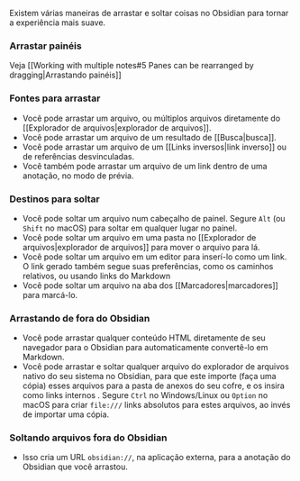 Existem várias maneiras de arrastar e soltar coisas no Obsidian para tornar a experiência mais suave.

### Arrastar painéis

Veja [[Working with multiple notes#5 Panes can be rearranged by dragging|Arrastando painéis]]

### Fontes para arrastar

- Você pode arrastar um arquivo, ou múltiplos arquivos diretamente do [[Explorador de arquivos|explorador de arquivos]].
- Você pode arrastar um arquivo de um resultado de [[Busca|busca]].
- Você pode arrastar um arquivo de um [[Links inversos|link inverso]] ou de referências desvinculadas.
- Você também pode arrastar um arquivo de um link dentro de uma anotação, no modo de prévia.

### Destinos para soltar

- Você pode soltar um arquivo num cabeçalho de painel. Segure `Alt` (ou `Shift` no macOS) para soltar em qualquer lugar no painel.
- Você pode soltar um arquivo em uma pasta no [[Explorador de arquivos|explorador de arquivos]] para mover o arquivo para lá.
- Você pode soltar um arquivo em um editor para inserí-lo como um link. O link gerado também segue suas preferências, como os caminhos relativos, ou usando links do Markdown
- Você pode soltar um arquivo na aba dos [[Marcadores|marcadores]] para marcá-lo.

### Arrastando de fora do Obsidian

- Você pode arrastar qualquer conteúdo HTML diretamente de seu navegador para o Obsidian para automaticamente convertê-lo em Markdown.
- Você pode arrastar e soltar qualquer arquivo do explorador de arquivos nativo do seu sistema no Obsidian, para que este importe (faça uma cópia) esses arquivos para a pasta de anexos do seu cofre, e os insira como links internos . Segure `Ctrl` no Windows/Linux ou `Option` no macOS para criar `file:///` links absolutos para estes arquivos, ao invés de importar uma cópia.

### Soltando arquivos fora do Obsidian

- Isso cria um URL  `obsidian://`, na aplicação externa, para a anotação do Obsidian que você arrastou.
